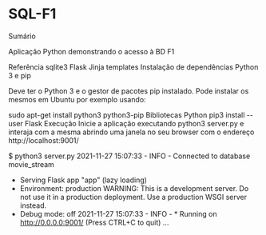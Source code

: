 # SQL-F1
Sumário

Aplicação Python demonstrando o acesso à BD F1

Referência
sqlite3
Flask
Jinja templates
Instalação de dependências
Python 3 e pip

Deve ter o Python 3 e o gestor de pacotes pip instalado. Pode instalar os mesmos em Ubuntu por exemplo usando:

sudo apt-get install python3 python3-pip
Bibliotecas Python
pip3 install --user Flask 
Execução
Inicie a aplicação executando python3 server.py e interaja com a mesma abrindo uma janela no seu browser com o endereço http://localhost:9001/

$ python3 server.py
2021-11-27 15:07:33 - INFO - Connected to database movie_stream
 * Serving Flask app "app" (lazy loading)
 * Environment: production
   WARNING: This is a development server. Do not use it in a production deployment.
   Use a production WSGI server instead.
 * Debug mode: off
2021-11-27 15:07:33 - INFO -  * Running on http://0.0.0.0:9001/ (Press CTRL+C to quit)
...
